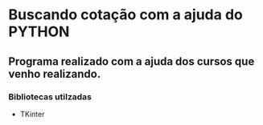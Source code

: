 <h1>Buscando cotação com a ajuda do PYTHON</h1>

<h2>Programa realizado com a ajuda dos cursos que venho realizando.</h2>

<h3>Bibliotecas utilzadas</h3>
<ul>
  <li>TKinter</li>
</ul>
